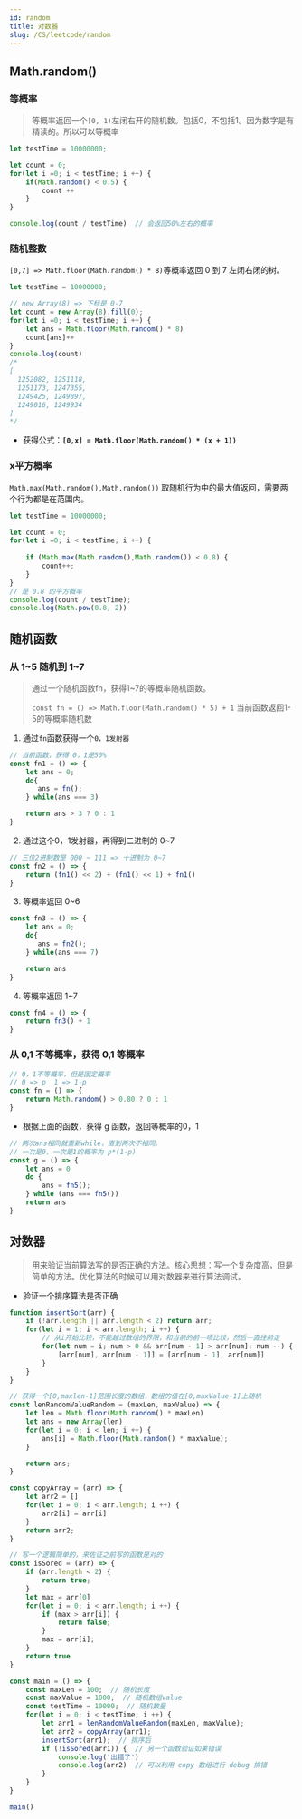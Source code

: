 ```yaml
---
id: random
title: 对数器
slug: /CS/leetcode/random
---
```

## Math.random()

### 等概率

> 等概率返回一个`[0, 1)`左闭右开的随机数。包括0，不包括1。因为数字是有精读的。所以可以等概率

```js
let testTime = 10000000;

let count = 0;
for(let i =0; i < testTime; i ++) {
    if(Math.random() < 0.5) {
        count ++
    }
}

console.log(count / testTime)  // 会返回50%左右的概率
```

### 随机整数

`[0,7] => Math.floor(Math.random() * 8)`等概率返回 0 到 7 左闭右闭的树。

```js
let testTime = 10000000;

// new Array(8) => 下标是 0-7
let count = new Array(8).fill(0);
for(let i =0; i < testTime; i ++) {
    let ans = Math.floor(Math.random() * 8)
    count[ans]++
}
console.log(count) 
/*
[
  1252082, 1251118,
  1251173, 1247355,
  1249425, 1249897,
  1249016, 1249934
]
*/
```
- 获得公式：**`[0,x] = Math.floor(Math.random() * (x + 1))`**

### x平方概率
`Math.max(Math.random(),Math.random())` 取随机行为中的最大值返回，需要两个行为都是在范围内。
```js
let testTime = 10000000;

let count = 0;
for(let i =0; i < testTime; i ++) {
    
    if (Math.max(Math.random(),Math.random()) < 0.8) {
        count++;
    }
}
// 是 0.8 的平方概率
console.log(count / testTime);
console.log(Math.pow(0.8, 2))
```

## 随机函数

### 从 1~5 随机到 1~7
> 通过一个随机函数fn，获得1~7的等概率随机函数。
> 
> `const fn = () => Math.floor(Math.random() * 5) + 1`  当前函数返回1-5的等概率随机数

1. 通过`fn`函数获得一个`0，1发射器`
```js
// 当前函数，获得 0，1是50%
const fn1 = () => {
    let ans = 0;
    do{
       ans = fn();
    } while(ans === 3)

    return ans > 3 ? 0 : 1
}
```

2. 通过这个0，1发射器，再得到二进制的 0~7
```js
// 三位2进制数是 000 ~ 111 => 十进制为 0~7
const fn2 = () => {
    return (fn1() << 2) + (fn1() << 1) + fn1()
}
```

3. 等概率返回 0~6
```js
const fn3 = () => {
    let ans = 0;
    do{
       ans = fn2();
    } while(ans === 7)

    return ans
}
```

4. 等概率返回 1~7
```js
const fn4 = () => {
    return fn3() + 1
}
```

### 从 0,1 不等概率，获得 0,1 等概率

```js
// 0，1不等概率，但是固定概率
// 0 => p  1 => 1-p
const fn = () => {
    return Math.random() > 0.80 ? 0 : 1
}
```
- 根据上面的函数，获得 g 函数，返回等概率的0，1
```js
// 两次ans相同就重新while，直到两次不相同。
// 一次是0，一次是1的概率为 p*(1-p)
const g = () => {
    let ans = 0
    do {
        ans = fn5();
    } while (ans === fn5())
    return ans
}
```

## 对数器
> 用来验证当前算法写的是否正确的方法。核心思想：写一个复杂度高，但是简单的方法。优化算法的时候可以用对数器来进行算法调试。

- 验证一个排序算法是否正确
```js
function insertSort(arr) {
    if (!arr.length || arr.length < 2) return arr;
    for(let i = 1; i < arr.length; i ++) {
        // 从i开始比较，不能越过数组的界限，和当前的前一项比较，然后一直往前走
        for(let num = i; num > 0 && arr[num - 1] > arr[num]; num --) {
            [arr[num], arr[num - 1]] = [arr[num - 1], arr[num]]
        }
    }
}

// 获得一个[0,maxlen-1]范围长度的数组，数组的值在[0,maxValue-1]上随机
const lenRandomValueRandom = (maxLen, maxValue) => {
    let len = Math.floor(Math.random() * maxLen)
    let ans = new Array(len)
    for(let i = 0; i < len; i ++) {
        ans[i] = Math.floor(Math.random() * maxValue);
    }

    return ans;
}

const copyArray = (arr) => {
    let arr2 = []
    for(let i = 0; i < arr.length; i ++) {
        arr2[i] = arr[i]
    }
    return arr2;
}

// 写一个逻辑简单的，来佐证之前写的函数是对的
const isSored = (arr) => {
    if (arr.length < 2) {
        return true;
    }
    let max = arr[0]
    for(let i = 0; i < arr.length; i ++) {
        if (max > arr[i]) {
            return false;
        }
        max = arr[i];
    }
    return true
}

const main = () => {
    const maxLen = 100;  // 随机长度
    const maxValue = 1000;  // 随机数组value
    const testTime = 10000;  // 随机数量
    for(let i = 0; i < testTime; i ++) {
        let arr1 = lenRandomValueRandom(maxLen, maxValue);
        let arr2 = copyArray(arr1);
        insertSort(arr1);  // 排序后
        if (!isSored(arr1)) {  // 另一个函数验证如果错误
            console.log('出错了')
            console.log(arr2)  // 可以利用 copy 数组进行 debug 排错
        }
    }
}

main()
```